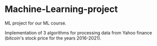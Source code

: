 # Machine-Learning-project
ML project for our ML course. 

Implementation of 3 algorithms for processing data from Yahoo finance (bitcoin's stock price for the years 2016-2021).

